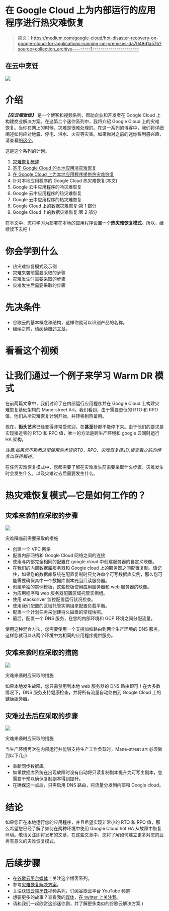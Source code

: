 # 在 Google Cloud 上为内部运行的应用程序进行热灾难恢复

> 原文：<https://medium.com/google-cloud/hot-disaster-recovery-on-google-cloud-for-applications-running-on-premises-da7048d1a57b?source=collection_archive---------1----------------------->

## 在云中烹饪

![](img/ce0b1e6690be0076b23d1f5a18e0ffb0.png)

# 介绍

***【在云端做饭】*** 是一个博客和视频系列，帮助企业和开发者在 Google Cloud 上构建商业解决方案。在这第二个迷你系列中，我将介绍 Google Cloud 上的灾难恢复。当你在网上的时候，灾难是很难处理的。在这一系列的博客中，我们将详细阐述如何应对地震、停电、洪水、火灾等灾害。如果你对之前的迷你系列感兴趣，请查看[的这个](/google-cloud/hosting-web-applications-on-google-cloud-an-overview-46f5605eb3a6)。

这是这个系列的计划。

1.  [灾难恢复概述](/google-cloud/hosting-web-applications-on-google-cloud-an-overview-87d0962931a3)
2.  [基于 Google Cloud 的本地应用冷灾难恢复](/@pvergadia/cold-disaster-recovery-on-google-cloud-for-applications-running-on-premises-114b31933d02)
3.  [在 Google Cloud 上为本地应用程序提供热灾难恢复](/google-cloud/warm-disaster-recovery-on-google-cloud-for-applications-running-on-premises-7428b0f7db72)
4.  针对本地应用程序的 Google Cloud 热灾难恢复(本文)
5.  Google 云中应用程序的冷灾难恢复
6.  Google 云中应用程序的热灾难恢复
7.  Google 云中应用程序的热灾难恢复
8.  Google Cloud 上的数据灾难恢复:第 1 部分
9.  Google Cloud 上的数据灾难恢复:第 2 部分

在本文中，您将学习为部署在本地的应用程序设置一个**热灾难恢复模式**。所以，继续读下去吧！

# 你会学到什么

*   热灾难恢复模式及示例
*   灾难来袭前需要采取的步骤
*   灾难发生时需要采取的步骤
*   灾难发生后需要采取的步骤

# 先决条件

*   谷歌云的基本概念和结构，这样你就可以识别产品的名称。
*   继续之前，请阅读[概述文章](/google-cloud/hosting-web-applications-on-google-cloud-an-overview-87d0962931a3)。

# 看看这个视频

# 让我们通过一个例子来学习 Warm DR 模式

在前两篇文章中，我们讨论了在内部运行应用程序并在 Google Cloud 上构建灾难恢复基础架构的 Mane-street Art。我们看到，由于需要更低的 RTO 和 RPO 值，他们从冷灾难恢复计划开始，并转移到热备用。

现在，**街头艺术**已经变得非常受欢迎，在**甚至**秒都不能停下来。由于他们的要求是实现接近零的 RTO 和 RPO 值，唯一的方法是跨生产环境和 google 云同时运行 HA 架构。

*注意:如果您不熟悉这里使用的术语(RTO、RPO、灾难恢复模式),请查看之前的博客以获得概述。*

在任何灾难恢复模式中，您都需要了解在灾难发生前需要采取什么步骤，灾难发生时会发生什么，以及灾难过去后需要发生什么。

# 热灾难恢复模式—它是如何工作的？

## 灾难来袭前应采取的步骤

![](img/7bae44b92a68aab12c2e559858dc7a5b.png)

灾难降临前需要采取的措施

*   创建一个 VPC 网络
*   配置内部网络和 Google Cloud 网络之间的连接
*   使用与内部完全相同的配置在 google cloud 中创建服务器的自定义映像。
*   在我们的内部数据库服务器和 Google cloud 上的服务器之间配置复制。请记住，如果您的数据库系统在配置复制时只允许单个可写数据库实例，那么您可能需要确保其中一个数据库副本充当只读服务器。
*   创建单独的实例模板，这些模板使用应用服务器和 web 服务器的映像。
*   为应用程序和 web 服务器配置区域托管实例组。
*   使用 stackdriver 监控配置运行状况检查。
*   使用我们配置的区域托管实例组来配置负载平衡。
*   配置一个计划任务来创建持久磁盘的常规快照。
*   最后，配置一个 DNS 服务，在您的内部环境和 GCP 环境之间分配流量。

使用这种混合方法，您需要使用一个支持加权路由到两个生产环境的 DNS 服务，这样您就可以从两个环境中为相同的应用程序提供服务。

## 灾难来袭时应采取的措施

![](img/c82a859765c90fd7bdb3983f26caa29e.png)

灾难来袭时应采取的措施

如果本地发生故障，您只需禁用到本地 web 服务器的 DNS 路由即可！在大多数情况下，DNS 服务支持健康检查，并将所有流量自动路由到 Google Cloud 上的健康服务器。

## 灾难过去后应采取的步骤

![](img/81601dc9188603bad8d6bb9c9214827f.png)

灾难来袭时应采取的措施

当生产环境再次在内部运行并能够支持生产工作负载时，Mane-street art 必须做到以下几点:

*   重新同步数据库。
*   如果数据库系统在出现故障时没有自动将只读复制副本提升为可写主副本，您需要干预以确保复制副本得到提升。
*   在确保这一点后，只需启用 DNS 路由，将流量分发到内部和 Google cloud。

# 结论

如果您正在本地运行您的应用程序，并且希望实现非常小的 RTO 和 RPO 值，那么希望您已经了解了如何在两种环境中使用 Google Cloud hot HA 从故障中恢复环境。敬请关注即将发布的文章，在这些文章中，您将了解如何建立更多对您的业务有意义的灾难恢复模式。

# 后续步骤

*   在[谷歌云平台媒体](https://medium.com/google-cloud)上关注这个博客系列。
*   参考[灾难恢复解决方案](https://cloud.google.com/solutions/dr-scenarios-planning-guide)。
*   关注[获取云端烹饪](https://www.youtube.com/watch?v=pxp7uYUjH_M)视频系列，订阅谷歌云平台 YouTube 频道
*   想要更多的故事？查看我的[媒体](/@pvergadia/)，[在 twitter 上关注我](https://twitter.com/pvergadia)。
*   请和我们一起欣赏这部迷你剧，并了解更多类似的谷歌云解决方案:)